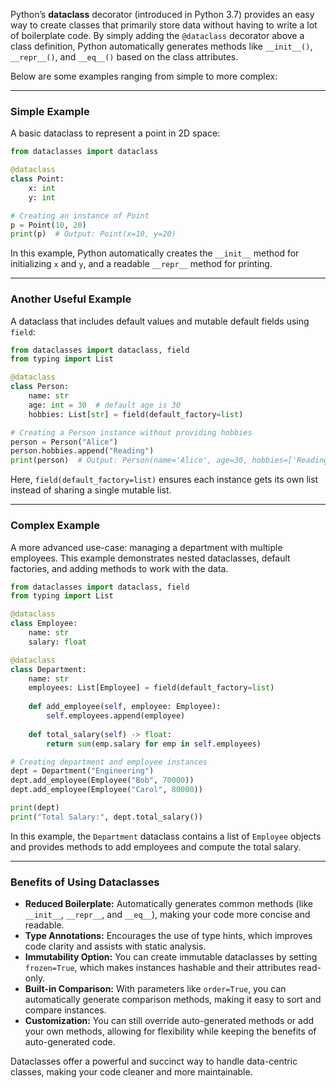 Python’s **dataclass** decorator (introduced in Python 3.7) provides an easy way to create classes that primarily store data without having to write a lot of boilerplate code. By simply adding the `@dataclass` decorator above a class definition, Python automatically generates methods like `__init__()`, `__repr__()`, and `__eq__()` based on the class attributes.

Below are some examples ranging from simple to more complex:

---

### Simple Example

A basic dataclass to represent a point in 2D space:

```python
from dataclasses import dataclass

@dataclass
class Point:
    x: int
    y: int

# Creating an instance of Point
p = Point(10, 20)
print(p)  # Output: Point(x=10, y=20)
```

In this example, Python automatically creates the `__init__` method for initializing `x` and `y`, and a readable `__repr__` method for printing.

---

### Another Useful Example

A dataclass that includes default values and mutable default fields using `field`:

```python
from dataclasses import dataclass, field
from typing import List

@dataclass
class Person:
    name: str
    age: int = 30  # default age is 30
    hobbies: List[str] = field(default_factory=list)

# Creating a Person instance without providing hobbies
person = Person("Alice")
person.hobbies.append("Reading")
print(person)  # Output: Person(name='Alice', age=30, hobbies=['Reading'])
```

Here, `field(default_factory=list)` ensures each instance gets its own list instead of sharing a single mutable list.

---

### Complex Example

A more advanced use-case: managing a department with multiple employees. This example demonstrates nested dataclasses, default factories, and adding methods to work with the data.

```python
from dataclasses import dataclass, field
from typing import List

@dataclass
class Employee:
    name: str
    salary: float

@dataclass
class Department:
    name: str
    employees: List[Employee] = field(default_factory=list)
    
    def add_employee(self, employee: Employee):
        self.employees.append(employee)
    
    def total_salary(self) -> float:
        return sum(emp.salary for emp in self.employees)

# Creating department and employee instances
dept = Department("Engineering")
dept.add_employee(Employee("Bob", 70000))
dept.add_employee(Employee("Carol", 80000))

print(dept)
print("Total Salary:", dept.total_salary())
```

In this example, the `Department` dataclass contains a list of `Employee` objects and provides methods to add employees and compute the total salary.

---

### Benefits of Using Dataclasses

- **Reduced Boilerplate:** Automatically generates common methods (like `__init__`, `__repr__`, and `__eq__`), making your code more concise and readable.
- **Type Annotations:** Encourages the use of type hints, which improves code clarity and assists with static analysis.
- **Immutability Option:** You can create immutable dataclasses by setting `frozen=True`, which makes instances hashable and their attributes read-only.
- **Built-in Comparison:** With parameters like `order=True`, you can automatically generate comparison methods, making it easy to sort and compare instances.
- **Customization:** You can still override auto-generated methods or add your own methods, allowing for flexibility while keeping the benefits of auto-generated code.

Dataclasses offer a powerful and succinct way to handle data-centric classes, making your code cleaner and more maintainable.